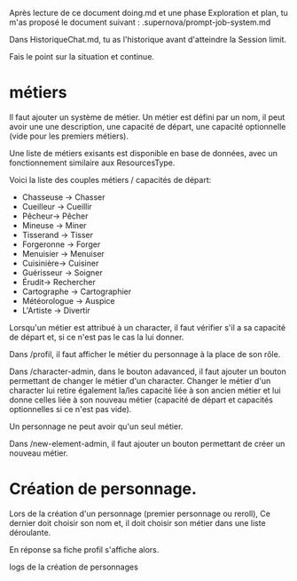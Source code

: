 Après lecture de ce document doing.md et une phase Exploration et plan, tu m'as proposé le document suivant : .supernova/prompt-job-system.md

Dans HistoriqueChat.md, tu as l'historique avant d'atteindre la Session limit.

Fais le point sur la situation et continue.

# métiers

Il faut ajouter un système de métier.
Un métier est défini par un nom, il peut avoir une une description, une capacité de départ, une capacité optionnelle (vide pour les premiers métiers).

Une liste de métiers exisants est disponible en base de données, avec un fonctionnement similaire aux ResourcesType.

Voici la liste des couples métiers / capacités de départ:

- Chasseuse -> Chasser
- Cueilleur -> Cueillir
- Pêcheur-> Pêcher
- Mineuse -> Miner
- Tisserand -> Tisser
- Forgeronne -> Forger
- Menuisier -> Menuiser
- Cuisinière-> Cuisiner
- Guérisseur -> Soigner
- Érudit-> Rechercher
- Cartographe -> Cartographier
- Météorologue -> Auspice
- L'Artiste -> Divertir

Lorsqu'un métier est attribué à un character, il faut vérifier s'il a sa capacité de départ et, si ce n'est pas le cas la lui donner.

Dans /profil, il faut afficher le métier du personnage à la place de son rôle.

Dans /character-admin, dans le bouton adavanced, il faut ajouter un bouton permettant de changer le métier d'un character. Changer le métier d'un character lui retire également la/les capacité liée à son ancien métier et lui donne celles liée à son nouveau métier (capacité de départ et capacités optionnelles si ce n'est pas vide).

Un personnage ne peut avoir qu'un seul métier.

Dans /new-element-admin, il faut ajouter un bouton permettant de créer un nouveau métier.

# Création de personnage.

Lors de la création d'un personnage (premier personnage ou reroll), Ce dernier doit choisir son nom et, il doit choisir son métier dans une liste déroulante.

En réponse sa fiche profil s'affiche alors.

logs de la création de personnages
